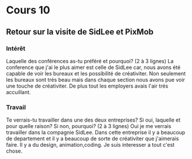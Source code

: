 # Cours 10
## Retour sur la visite de SidLee et PixMob

### Intérêt
Laquelle des conférences as-tu préféré et pourquoi? (2 à 3 lignes) 
La conference que j'ai le plus aimer est celle de SidLee car, nous avons été capable de voir les bureaux et les possibilité de créativiter.
Non seulement les bureaux sont trés beau mais dans chaque section nous avons pue voir une touche de créativiter. De plus tout les employers
avais l'air trés accuillant.


### Travail
Te verrais-tu travailler dans une des deux entreprises? Si oui, laquelle et pour quelle raison? Si non, pourquoi? (2 à 3 lignes)
Oui je me verrais travailler dans la compagnie SidLee. Dans cette entreprise il y a beaucoup de departement et il y a beaucoup de sorte de 
créativiter que j'aimerais faire. Il y a du design, animation,coding. Je suis interesser a tout c'est chose.
